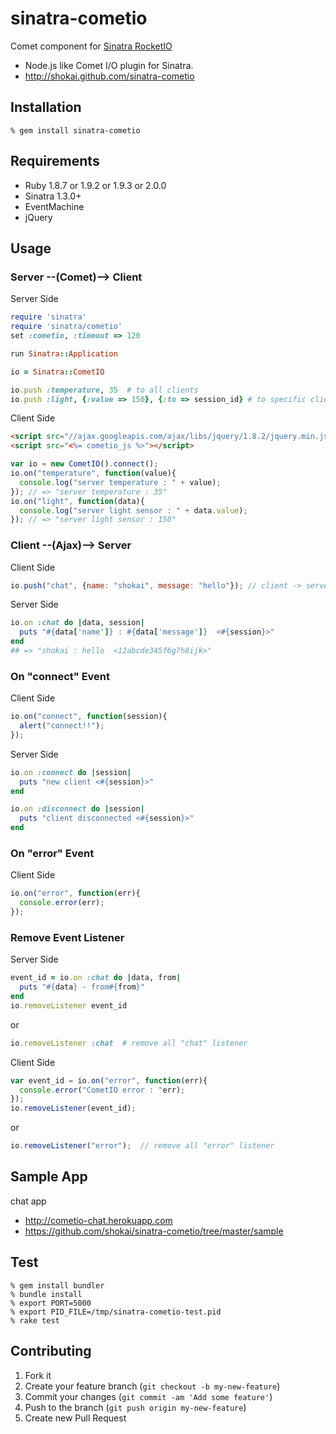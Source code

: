 sinatra-cometio
===============
Comet component for [Sinatra RocketIO](https://github.com/shokai/sinatra-rocketio)

* Node.js like Comet I/O plugin for Sinatra.
* http://shokai.github.com/sinatra-cometio


Installation
------------

    % gem install sinatra-cometio


Requirements
------------
* Ruby 1.8.7 or 1.9.2 or 1.9.3 or 2.0.0
* Sinatra 1.3.0+
* EventMachine
* jQuery


Usage
-----

### Server --(Comet)--> Client

Server Side

```ruby
require 'sinatra'
require 'sinatra/cometio'
set :cometio, :timeout => 120

run Sinatra::Application
```
```ruby
io = Sinatra::CometIO

io.push :temperature, 35  # to all clients
io.push :light, {:value => 150}, {:to => session_id} # to specific client
```

Client Side

```html
<script src="//ajax.googleapis.com/ajax/libs/jquery/1.8.2/jquery.min.js"></script>
<script src="<%= cometio_js %>"></script>
```
```javascript
var io = new CometIO().connect();
io.on("temperature", function(value){
  console.log("server temperature : " + value);
}); // => "server temperature : 35"
io.on("light", function(data){
  console.log("server light sensor : " + data.value);
}); // => "server light sensor : 150"
```


### Client --(Ajax)--> Server

Client Side

```javascript
io.push("chat", {name: "shokai", message: "hello"}); // client -> server
```

Server Side

```ruby
io.on :chat do |data, session|
  puts "#{data['name']} : #{data['message']}  <#{session}>"
end
## => "shokai : hello  <12abcde345f6g7h8ijk>"
```

### On "connect" Event

Client Side

```javascript
io.on("connect", function(session){
  alert("connect!!");
});
```

Server Side

```ruby
io.on :connect do |session|
  puts "new client <#{session}>"
end

io.on :disconnect do |session|
  puts "client disconnected <#{session}>"
end
```

### On "error" Event

Client Side

```javascript
io.on("error", function(err){
  console.error(err);
});
```

### Remove Event Listener

Server Side

```ruby
event_id = io.on :chat do |data, from|
  puts "#{data} - from#{from}"
end
io.removeListener event_id
```

or

```ruby
io.removeListener :chat  # remove all "chat" listener
```


Client Side

```javascript
var event_id = io.on("error", function(err){
  console.error("CometIO error : "err);
});
io.removeListener(event_id);
```

or

```javascript
io.removeListener("error");  // remove all "error" listener
```


Sample App
----------
chat app

- http://cometio-chat.herokuapp.com
- https://github.com/shokai/sinatra-cometio/tree/master/sample


Test
----

    % gem install bundler
    % bundle install
    % export PORT=5000
    % export PID_FILE=/tmp/sinatra-cometio-test.pid
    % rake test


Contributing
------------
1. Fork it
2. Create your feature branch (`git checkout -b my-new-feature`)
3. Commit your changes (`git commit -am 'Add some feature'`)
4. Push to the branch (`git push origin my-new-feature`)
5. Create new Pull Request